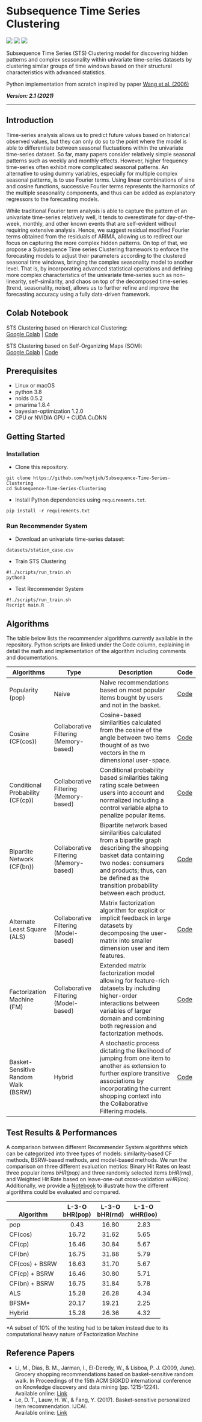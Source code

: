 # **Subsequence Time Series Clustering**
![](https://i.ytimg.com/vi/wqQKFu41FIw/maxresdefault.jpg)
![](https://img.shields.io/github/license/huytjuh/Recommender-System-Basket-Analysis) ![](https://img.shields.io/maintenance/no/2019)

Subsequence Time Series (STS) Clustering model for discovering hidden patterns and complex seasonality within univariate time-series datasets by clustering similar groups of time windows based on their structural characteristics with advanced statistics.

Python implementation from scratch inspired by paper [Wang et al. (2006)](https://link.springer.com/content/pdf/10.1007/s10618-005-0039-x.pdf)

***Version: 2.1 (2021)*** 

---

## Introduction
Time-series analysis allows us to predict future values based on historical observed values, but they can only do so to the point where the model is able to differentiate between seasonal fluctuations within the univariate time-series dataset. So far, many papers consider relatively simple seasonal patterns such as weekly and monthly effects. However, higher frequency time-series often exhibit more complicated seasonal patterns. An alternative to using dummy variables, especially for multiple complex seasonal patterns, is to use Fourier terms. Using linear combinations of sine and cosine functions, successive Fourier terms represents the harmonics of the multiple seasonality components, and thus can be added as explanatory regressors to the forecasting models.

While traditional Fourier term analysis is able to capture the pattern of an univariate time-series relatively well, it tends to overestimate for day-of-the-week, monthly, and other known events that are self-evident without requiring extensive analysis. Hence, we suggest residual modified Fourier terms obtained from the residuals of ARIMA, allowing us to redirect our focus on capturing the more complex hidden patterns. On top of that, we propose a Subsequence Time series Clustering framework to enforce the forecasting models to adjust their parameters according to the clustered seasonal time windows, bringing the complex seasonality model to another level. That is, by incorporating advanced statistical operations and defining more complex characteristics of the univariate time-series such as non-linearity, self-similarity, and chaos on top of the decomposed time-series (trend, seasonality, noise), allows us to further refine and improve the forecasting accuracy using a fully data-driven framework.

## Colab Notebook

STS Clustering based on Hierarchical Clustering:<br/>
[Google Colab]() | [Code]()

STS Clustering based on Self-Organizing Maps (SOM):<br/>
[Google Colab]() | [Code]()

## Prerequisites
* Linux or macOS
* python 3.8
* nolds 0.5.2
* pmarima 1.8.4
* bayesian-optimization 1.2.0
* CPU or NVIDIA GPU + CUDA CuDNN

## Getting Started

### Installation
* Clone this repository.
```
git clone https://github.com/huytjuh/Subsequence-Time-Series-Clustering
cd Subsequence-Time-Series-Clustering
```
* Install Python dependencies using `requirements.txt`.
```
pip install -r requirements.txt
```

### Run Recommender System
* Download an univariate time-series dataset:
```
datasets/station_case.csv
```
* Train STS Clustering 
```
#!./scripts/run_train.sh
python3 
```
* Test Recommender System
```
#!./scripts/run_train.sh
Rscript main.R
```

## Algorithms
The table below lists the recommender algorithms currently available in the repository. Python scripts are linked under the Code column, explaining in detail the math and implementation of the algorithm including comments and documentations.

| Algorithms                                | Type                                   | Description                                                                                                                                                                                                                       | Code |
|-------------------------------------------|----------------------------------------|-----------------------------------------------------------------------------------------------------------------------------------------------------------------------------------------------------------------------------------|------|
| Popularity<br /> (pop)                    | Naive                                  | Naive recommendations based on most popular items bought by users and not in the basket.                                                                                                                                          | [Code]() |
| Cosine<br /> (CF(cos))                    | Collaborative Filtering (Memory-based) | Cosine-based similarities calculated from the cosine of the angle between two items thought of as two vectors in the m dimensional user-space.                                                                                    | [Code]() |
| Conditional Probability<br /> (CF(cp))    | Collaborative Filtering (Memory-based) | Conditional probability based similarities taking rating scale between users into account and normalized including a control variable alpha to penalize popular items.                                                            | [Code]() |
| Bipartite Network<br /> (CF(bn))          | Collaborative Filtering (Memory-based) | Bipartite network based similarities calculated from a bipartite graph describing the shopping basket data containing two nodes: consumers and products; thus, can be defined as the transition probability between each product. | [Code]() |
| Alternate Least Square<br /> (ALS)        | Collaborative Filtering (Model-based)  | Matrix factorization algorithm for explicit or implicit feedback in large datasets by decomposing the user-matrix into smaller dimension user and item features.                                                                  | [Code]() |
| Factorization Machine<br /> (FM)          | Collaborative Filtering (Model-based)  | Extended matrix factorization model allowing for feature-rich datasets by including higher-order interactions between variables of larger domain and combining both regression and factorization methods.                         | [Code]() |
| Basket-Sensitive Random Walk<br /> (BSRW) | Hybrid                                 | A stochastic process dictating the likelihood of jumping from one item to another as extension to further explore transitive associations by incorporating the current shopping context into the Collaborative Filtering models.  | [Code]() |

## Test Results & Performances
A comparison between different Recommender System algorithms which can be categorized into three types of models: similarity-based CF methods, BSRW-based methods, and model-based methods. We run the comparison on three different evaluation metrics: Binary Hit Rates on least three popular items *bHR(pop)* and three randomly selected items *bHR(rnd)*, and Weighted Hit Rate based on leave-one-out cross-validation *wHR(loo)*. Additionally, we provide a [Notebook]() to illustrate how the different algorithms could be evaluated and compared.

| <br /> Algorithm | L-3-O<br /> bHR(pop) | L-3-O<br /> bHR(rnd) | L-1-O<br /> wHR(loo) |
|---|:---:|:---:|:---:|
| pop | 0.43 | 16.80 | 2.83 |
| CF(cos) | 16.72 | 31.62 | 5.65 |
| CF(cp) | 16.46 | 30.84 | 5.67 |
| CF(bn) | 16.75 | 31.88 | 5.79 |
| CF(cos) + BSRW | 16.63 | 31.70 | 5.67 |
| CF(cp) + BSRW | 16.46 | 30.80 | 5.71 |
| CF(bn) + BSRW | 16.75 | 31.84 | 5.78 |
| ALS | 15.28 | 26.28 | 4.34 |
| BFSM* | 20.17 | 19.21 | 2.25 |
| Hybrid | 15.28 | 26.36 | 4.32 |

*A subset of 10% of the testing had to be taken instead due to its computational heavy nature of Factorization Machine

## Reference Papers

* Li, M., Dias, B. M., Jarman, I., El-Deredy, W., & Lisboa, P. J. (2009, June). Grocery shopping recommendations based on basket-sensitive random walk. In Proceedings of the 15th ACM SIGKDD international conference on Knowledge discovery and data mining (pp. 1215-1224).\
Available online: [Link](https://www.researchgate.net/profile/Paulo-Lisboa/publication/221653590_Grocery_shopping_recommendations_based_on_basket-sensitive_random_walk/links/09e4150cb9fb091a30000000/Grocery-shopping-recommendations-based-on-basket-sensitive-random-walk.pdf)
* Le, D. T., Lauw, H. W., & Fang, Y. (2017). Basket-sensitive personalized item recommendation. IJCAI.\
Available online: [Link](http://ink.library.smu.edu.sg/cgi/viewcontent.cgi?article=4767&context=sis_research)


